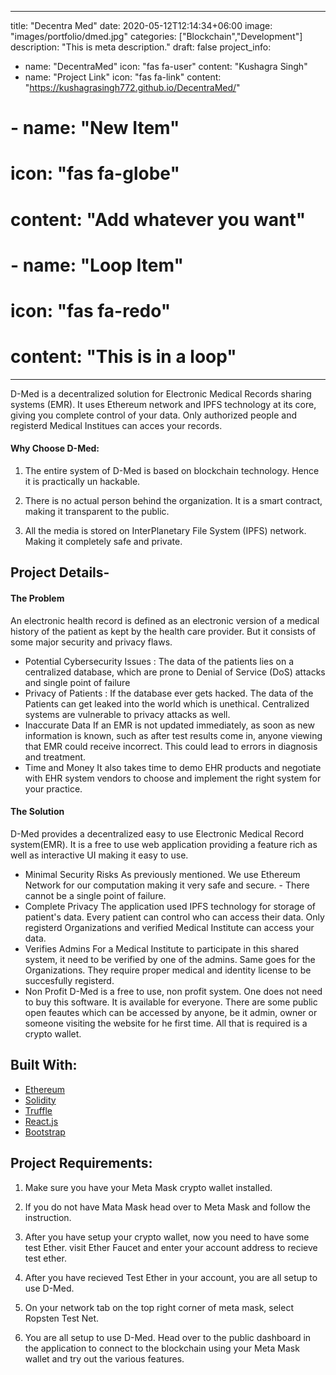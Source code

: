 
---
title: "Decentra Med"
date: 2020-05-12T12:14:34+06:00
image: "images/portfolio/dmed.jpg"
categories: ["Blockchain","Development"]
description: "This is meta description."
draft: false
project_info:
- name: "DecentraMed"
  icon: "fas fa-user"
  content: "Kushagra Singh"
- name: "Project Link"
  icon: "fas fa-link"
  content: "https://kushagrasingh772.github.io/DecentraMed/"
# - name: "New Item"
#   icon: "fas fa-globe"
#   content: "Add whatever you want"
# - name: "Loop Item"
#   icon: "fas fa-redo"
#   content: "This is in a loop"
---

D-Med is a decentralized solution for Electronic Medical Records sharing systems (EMR). It uses Ethereum network and IPFS technology at its core, giving you complete control of your data. Only authorized people and registerd Medical Institues can acces your records.

#### Why Choose D-Med:

1) The entire system of D-Med is based on blockchain technology. Hence it is practically un hackable.
   
2) There is no actual person behind the organization. It is a smart contract, making it transparent to the public.

3) All the media is stored on InterPlanetary File System (IPFS) network. Making it completely safe and private.


## Project Details-


#### The Problem
An electronic health record is defined as an electronic version of a medical history of the patient as kept by the health care provider. But it consists of some major security and privacy flaws.

- Potential Cybersecurity Issues : The data of the patients lies on a centralized database, which are prone to Denial of Service (DoS) attacks and single point of failure
- Privacy of Patients : If the database ever gets hacked. The data of the Patients can get leaked into the world which is unethical. Centralized systems are vulnerable to privacy attacks as well.
- Inaccurate Data If an EMR is not updated immediately, as soon as new information is known, such as after test results come in, anyone viewing that EMR could receive incorrect. This could lead to errors in diagnosis and treatment.
- Time and Money It also takes time to demo EHR products and negotiate with EHR system vendors to choose and implement the right system for your practice.

#### The Solution
D-Med provides a decentralized easy to use Electronic Medical Record system(EMR). It is a free to use web application providing a feature rich as well as interactive UI making it easy to use.

- Minimal Security Risks As previously mentioned. We use Ethereum Network for our computation making it very safe and secure.   - There cannot be a single point of failure.
- Complete Privacy The application used IPFS technology for storage of patient's data. Every patient can control who can access their data. Only registerd Organizations and verified Medical Institute can access your data.
- Verifies Admins For a Medical Institute to participate in this shared system, it need to be verified by one of the admins. Same goes for the Organizations. They require proper medical and identity license to be succesfully registerd.
- Non Profit D-Med is a free to use, non profit system. One does not need to buy this software. It is available for everyone. There are some public open feautes which can be accessed by anyone, be it admin, owner or someone visiting the website for he first time. All that is required is a crypto wallet.

## Built With:
- [Ethereum](https://ethereum.org/en/)
- [Solidity](https://soliditylang.org/)
- [Truffle](https://trufflesuite.com/)
- [React.js](https://reactjs.org/)
- [Bootstrap](https://getbootstrap.com)
  
## Project Requirements:

1) Make sure you have your Meta Mask crypto wallet installed.
   
2) If you do not have Mata Mask head over to Meta Mask and follow the instruction.

3) After you have setup your crypto wallet, now you need to have some test Ether. visit Ether Faucet and enter your account address to recieve test ether.

4) After you have recieved Test Ether in your account, you are all setup to use D-Med.
   
5) On your network tab on the top right corner of meta mask, select Ropsten Test Net.
   
6) You are all setup to use D-Med. Head over to the public dashboard in the application to connect to the blockchain using your Meta Mask wallet and try out the various features.